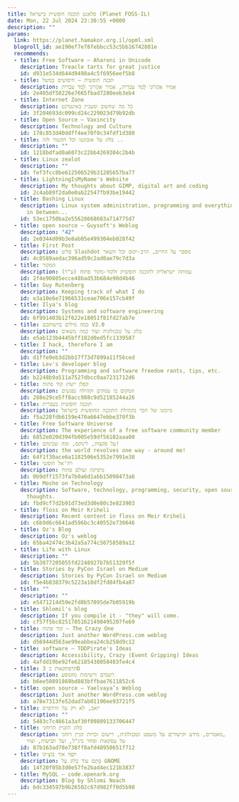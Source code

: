```yaml
---
title: פלאנט תוכנה חופשית בישראל (Planet FOSS-IL)
date: Mon, 22 Jul 2024 23:30:55 +0000
description: ""
params:
  link: https://planet.hamakor.org.il/opml.xml
  blogroll_id: ae190ef7e78febbcc53c5bb16742801e
  recommends:
  - title: Free Software – Aharoni in Unicode
    description: Treacle tarts for great justice
    id: d931e534d644d9498a4c5f6956eef5b8
  - title: תכנה חופשית – חיפושים כמשל
    description: אָמִיר אַהֲרוֹנִי לָמַד עִבְרִית, אָמִיר אַהֲרוֹנִי לָמַד עִבְרִית
    id: 2e405df50226e7665fbad7280eeb3eb4
  - title: Internet Zone
    description: כל מה שחשוב ומעניין באינטרנט
    id: 3f204693dc099cd24c229023d79b92db
  - title: Open Source – Vaxincity
    description: Technology and Culture
    id: 178c853d40ddff4ee70f0c34fdf1d380
  - title: בלוג על אובונטו וכל הקשור לזה ..
    description: ""
    id: 1218bdfad0a6073c22bb4269304c2b4b
  - title: Linux zealot
    description: ""
    id: fef3fcc8be612506529b31205657ba77
  - title: LightningIsMyName's Website
    description: My thoughts about GIMP, digital art and coding
    id: 2c4ab89f2da0e0ab22547fb93be19442
  - title: Bashing Linux
    description: Linux system administration, programming and everything that goes
      in between...
    id: 53ec1750ba2e55628668683a714775d7
  - title: open source – Guysoft's Weblog
    description: "42"
    id: 2e0344d09b3e8ab05e499304eb028f42
  - title: First Post
    description: פליט Slashdot מספר על החיים, הרב-יקום וכל השאר
    id: 4c0589aedac396ad59c2ad0ae79c7d3a
  - title: המקור
    description: עמותה ישראלית לתוכנה חופשית ולקוד-מקור פתוח (ע"ר)
    id: 2f4e90805ecce48bad53b684e90d4b46
  - title: Guy Rutenberg
    description: Keeping track of what I do
    id: e3a10e6e71966531ceae706e157cb49f
  - title: Ilya's blog
    description: Systems and software engineering
    id: 6f991403b12f622e18051f81fd27ab7e
  - title: כמה מילים ברשותכם V2.0
    description: בלוג על טכנולוגיה ועוד כמה נושאים
    id: e5ab123b4445bff102d0ed5fc1339587
  - title: I hack, therefore I am
    description: ""
    id: d1ffe9eb3d2bb17f73d7899a11f56ced
  - title: Lev's developer blog
    description: Programming and software freedom rants, tips, etc.
    id: b2248b9a511a7527dbcc0aa7231712d6
  - title: קפלן ייעוץ קוד פתוח
    description: המקום בו עסקים וקהילה נפגשים
    id: 288e29ce5ff8acc988c9d52185244a26
  - title: תוכנה חופשית בעברית
    description: מיומנו של חבר בקהילת התוכנה החופשית בישראל
    id: f5a228fdb6159e470a6647ebbe370f3b
  - title: Free Software Universe
    description: The experience of a free software community member
    id: 6852e020d394fb005e59df56102aaa00
  - title: על פקצות, לינוקס, ומה שבינהם!
    description: the world revolves one way - around me!
    id: 64f1f30ace6a1182506e5352e7991e38
  - title: ויזו'אל חופשי
    description: גרפיקה ועולם פתוח
    id: 0b9dff1573fa7b0a6d1abb15098473a6
  - title: Moshe on Technology
    description: Software, technology, programming, security, open source and general
      thoughts.
    id: fbd9cf7d2b91d73ed3d0e80c3e823903
  - title: floss on Meir Kriheli
    description: Recent content in floss on Meir Kriheli
    id: c6b9d6c6641ad596bc3c40552e730646
  - title: Oz's Blog
    description: Oz's weblog
    id: 65ba42474c3b42a5a774c50758589a12
  - title: Life with Linux
    description: ""
    id: 5b3877205055fd2248927b7b51329f5f
  - title: Stories by PyCon Israel on Medium
    description: Stories by PyCon Israel on Medium
    id: f5e4b838379c5223a18df2fd84fb4a87
  - title: ""
    description: ""
    id: e5471214d59e2fd8b57095de7b05919b
  - title: Shlomil's blog
    description: If you compile it - "they" will come.
    id: cf57f5bc82517051621498495207fe69
  - title: קוד פתוח – The Crazy One
    description: Just another WordPress.com weblog
    id: d56944d563ae99eabbea24cb258d9c12
  - title: software – TDDPirate's Ideas
    description: Accessibility, Crazy (Event Gripping) Ideas
    id: 4afdd19be92fe62185438058483fe4c4
  - title: הרפתקאות ב 3D
    description: רשמים ורשימות מהמסע
    id: b6ee50891869bd883bffbae7611852c6
  - title: open source – Yaelvaya’s Weblog
    description: Just another WordPress.com weblog
    id: a78e7313fe52dad7ab01190ee93721f5
  - title: יואב, לא רק על וורדפרס
    description: ""
    id: 5483c7c4661a3af30f09809133706447
  - title: בלוג הקניין הרוחני
    description: מאמרים, מידע וקישורים על משפט וטכנולוגיה, רישום זכויות קניין רוחני,
      על עסקאות וסחר בינ"ל, ועל תביעות, וצווי
    id: 87b163ad78e738ff8afd48950651f712
  - title: יוֹסֵף אוֹר בּוֹצְ׳קוֹ
    description: סְתָם עוֹד בְּלוֹג עַל GNOME
    id: 14f20f05b3d0e57fe2bad4ec121b3837
  - title: MySQL – code.openark.org
    description: Blog by Shlomi Noach
    id: 6dc334597b9b26502c67d982ff0d5b98
---
```

